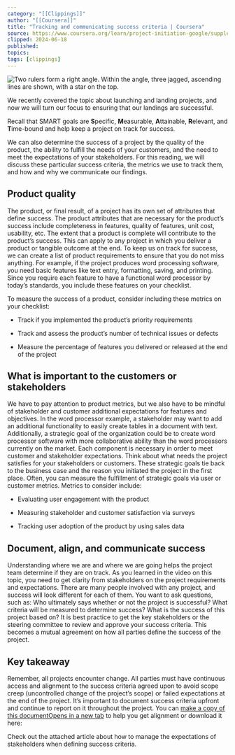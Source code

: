 ```yaml
---
category: "[[Clippings]]"
author: "[[Coursera]]"
title: "Tracking and communicating success criteria | Coursera"
source: https://www.coursera.org/learn/project-initiation-google/supplement/BvetB/tracking-and-communicating-success-criteria
clipped: 2024-06-18
published: 
topics: 
tags: [clippings]
---
```


![Two rulers form a right angle. Within the angle, three jagged, ascending lines are shown, with a star on the top.](https://d3c33hcgiwev3.cloudfront.net/imageAssetProxy.v1/uLvzXHcUTYu781x3FB2Luw_2133ab7f20494358a6ddbe883fdff9f1_success-criteria.png?expiry=1718841600000&hmac=3KTdrbzQ3CZtqQXyaMoG0-MS7Ces-yERR1AMEvCo8uA)

We recently covered the topic about launching and landing projects, and now we will turn our focus to ensuring that our landings are successful. 

Recall that SMART goals are **S**pecific, **M**easurable, **A**ttainable, **R**elevant, and **T**ime-bound and help keep a project on track for success. 

We can also determine the success of a project by the quality of the product, the ability to fulfill the needs of your customers, and the need to meet the expectations of your stakeholders. For this reading, we will discuss these particular success criteria, the metrics we use to track them, and how and why we communicate our findings. 

## **Product quality** 

The product, or final result, of a project has its own set of attributes that define success. The product attributes that are necessary for the product’s success include completeness in features, quality of features, unit cost, usability, etc. The extent that a product is complete will contribute to the product’s success. This can apply to any project in which you deliver a product or tangible outcome at the end. To keep us on track for success, we can create a list of product requirements to ensure that you do not miss anything. For example, if the project produces word processing software, you need basic features like text entry, formatting, saving, and printing. Since you require each feature to have a functional word processor by today’s standards, you include these features on your checklist. 

To measure the success of a product, consider including these metrics on your checklist: 

-   Track if you implemented the product’s priority requirements
    
-   Track and assess the product’s number of technical issues or defects
    
-   Measure the percentage of features you delivered or released at the end of the project
    

## **What is important to the customers or stakeholders**

We have to pay attention to product metrics, but we also have to be mindful of stakeholder and customer additional expectations for features and objectives. In the word processor example, a stakeholder may want to add an additional functionality to easily create tables in a document with text. Additionally, a strategic goal of the organization could be to create word processor software with more collaborative ability than the word processors currently on the market. Each component is necessary in order to meet customer and stakeholder expectations. Think about what needs the project satisfies for your stakeholders or customers. These strategic goals tie back to the business case and the reason you initiated the project in the first place. Often, you can measure the fulfillment of strategic goals via user or customer metrics. Metrics to consider include:

-   Evaluating user engagement with the product 
    
-   Measuring stakeholder and customer satisfaction via surveys
    
-   Tracking user adoption of the product by using sales data
    

## **Document, align, and communicate success**

Understanding where we are and where we are going helps the project team determine if they are on track. As you learned in the video on this topic, you need to get clarity from stakeholders on the project requirements and expectations. There are many people involved with any project, and success will look different for each of them. You want to ask questions, such as: Who ultimately says whether or not the project is successful? What criteria will be measured to determine success? What is the success of this project based on? It is best practice to get the key stakeholders or the steering committee to review and approve your success criteria. This becomes a mutual agreement on how all parties define the success of the project.

## **Key takeaway**

Remember, all projects encounter change. All parties must have continuous access and alignment to the success criteria agreed upon to avoid scope creep (uncontrolled change of the project’s scope) or failed expectations at the end of the project. It’s important to document success criteria upfront and continue to report on it throughout the project. You can [make a copy of this documentOpens in a new tab](https://docs.google.com/document/d/1E3OwXHMb25DpWHeJXzff9wqjuJSO6KH9aijNUAIUNpQ/template/preview?resourcekey=0-vgOO8PhLm_19ztOHb4eLJw) to help you get alignment or download it here:

Check out the attached article about how to manage the expectations of stakeholders when defining success criteria.